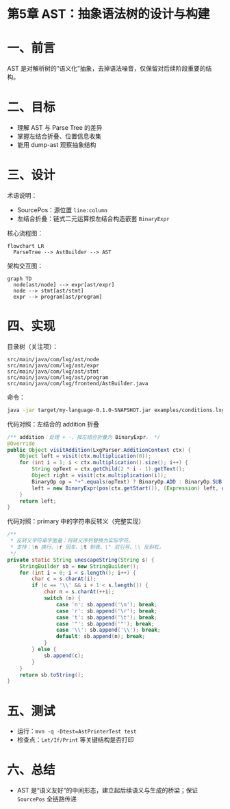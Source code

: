 # 第5章 AST：抽象语法树的设计与构建

# 一、前言

AST 是对解析树的“语义化”抽象，去掉语法噪音，仅保留对后续阶段重要的结构。

# 二、目标

- 理解 AST 与 Parse Tree 的差异
- 掌握左结合折叠、位置信息收集
- 能用 dump-ast 观察抽象结构

# 三、设计

术语说明：

- SourcePos：源位置 `line:column`
- 左结合折叠：链式二元运算按左结合构造嵌套 `BinaryExpr`

核心流程图：

```mermaid
flowchart LR
  ParseTree --> AstBuilder --> AST
```

架构交互图：

```mermaid
graph TD
  node[ast/node] --> expr[ast/expr]
  node --> stmt[ast/stmt]
  expr --> program[ast/program]
```

# 四、实现

目录树（关注项）：

```text
src/main/java/com/lxg/ast/node
src/main/java/com/lxg/ast/expr
src/main/java/com/lxg/ast/stmt
src/main/java/com/lxg/ast/program
src/main/java/com/lxg/frontend/AstBuilder.java
```

命令：

```bash
java -jar target/my-language-0.1.0-SNAPSHOT.jar examples/conditions.lxg --dump-ast
```

代码对照：左结合的 addition 折叠

```134:147:src/main/java/com/lxg/frontend/AstBuilder.java
/** addition：处理 + -，按左结合折叠为 BinaryExpr。 */
@Override
public Object visitAddition(LxgParser.AdditionContext ctx) {
    Object left = visit(ctx.multiplication(0));
    for (int i = 1; i < ctx.multiplication().size(); i++) {
        String opText = ctx.getChild(2 * i - 1).getText();
        Object right = visit(ctx.multiplication(i));
        BinaryOp op = "+".equals(opText) ? BinaryOp.ADD : BinaryOp.SUB;
        left = new BinaryExpr(pos(ctx.getStart()), (Expression) left, op, (Expression) right);
    }
    return left;
}
```

代码对照：primary 中的字符串反转义（完整实现）

```204:227:src/main/java/com/lxg/frontend/AstBuilder.java
/**
 * 反转义字符串字面量：将转义序列替换为实际字符。
 * 支持：\n 换行、\r 回车、\t 制表、\" 双引号、\\ 反斜杠。
 */
private static String unescapeString(String s) {
    StringBuilder sb = new StringBuilder();
    for (int i = 0; i < s.length(); i++) {
        char c = s.charAt(i);
        if (c == '\\' && i + 1 < s.length()) {
            char n = s.charAt(++i);
            switch (n) {
                case 'n': sb.append('\n'); break;
                case 'r': sb.append('\r'); break;
                case 't': sb.append('\t'); break;
                case '"': sb.append('"'); break;
                case '\\': sb.append('\\'); break;
                default: sb.append(n); break;
            }
        } else {
            sb.append(c);
        }
    }
    return sb.toString();
}
```

# 五、测试

- 运行：`mvn -q -Dtest=AstPrinterTest test`
- 检查点：`Let/If/Print` 等关键结构是否打印

# 六、总结

- AST 是“语义友好”的中间形态，建立起后续语义与生成的桥梁；保证 `SourcePos` 全链路传递 